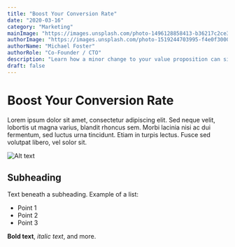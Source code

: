```yaml
---
title: "Boost Your Conversion Rate"
date: "2020-03-16"
category: "Marketing"
mainImage: "https://images.unsplash.com/photo-1496128858413-b36217c2ce36?ixlib=rb-4.0.3&ixid=MnwxMjA3fDB8MHxwaG90by1wYWdlfHx8fGVufDB8fHx8&auto=format&fit=crop&w=3603&q=80"
authorImage: "https://images.unsplash.com/photo-1519244703995-f4e0f30006d5?ixlib=rb-1.2.1&ixid=eyJhcHBfaWQiOjEyMDd9&auto=format&fit=facearea&facepad=2&w=256&h=256&q=80"
authorName: "Michael Foster"
authorRole: "Co-Founder / CTO"
description: "Learn how a minor change to your value proposition can significantly boost your conversion rates."
draft: false
---
```


# Boost Your Conversion Rate

Lorem ipsum dolor sit amet, consectetur adipiscing elit. Sed neque velit, lobortis ut magna varius, blandit rhoncus sem. Morbi lacinia nisi ac dui fermentum, sed luctus urna tincidunt. Etiam in turpis lectus. Fusce sed volutpat libero, vel solor sit.

![Alt text](https://images.unsplash.com/photo-1496128858413-b36217c2ce36?ixlib=rb-4.0.3&auto=format&fit=crop&w=3603&q=80)

## Subheading

Text beneath a subheading. Example of a list:

- Point 1
- Point 2
- Point 3

**Bold text**, *italic text*, and more.